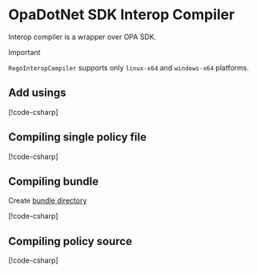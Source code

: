 # OpaDotNet SDK Interop Compiler

Interop compiler is a wrapper over OPA SDK.

> [!IMPORTANT]
> `RegoInteropCompiler` supports only `linux-x64` and `windows-x64` platforms.

## Add usings

[!code-csharp[](~/snippets/Snippets.cs#CompilationInteropUsings)]

## Compiling single policy file

[!code-csharp[](~/snippets/Snippets.cs#CompileFileInterop)]

## Compiling bundle

Create [bundle directory](https://www.openpolicyagent.org/docs/latest/management-bundles/)

[!code-csharp[](~/snippets/Snippets.cs#CompileBundleInterop)]

## Compiling policy source

[!code-csharp[](~/snippets/Snippets.cs#CompileSourceInterop)]
